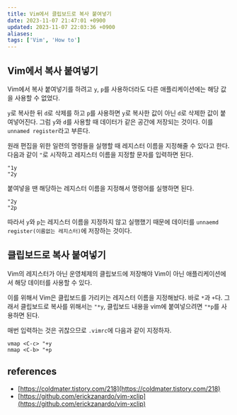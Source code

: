 ```yaml
---
title: Vim에서 클립보드로 복사 붙여넣기
date: 2023-11-07 21:47:01 +0900
updated: 2023-11-07 22:03:36 +0900
aliases:
tags: ['Vim', 'How to']
---
```


## Vim에서 복사 붙여넣기

Vim에서 복사 붙여넣기를 하려고 `y`, `p`를 사용하더라도 다른 애플리케이션에는 해당 값을 사용할 수 없었다.

`y`로 복사한 뒤 `d`로 삭제를 하고 `p`를 사용하면 `y`로 복사한 값이 아닌 `d`로 삭제한 값이 붙여넣어진다. 그럼 `y`와 `d`를 사용할 때 데이터가 같은 공간에 저장되는 것이다. 이를 `unnamed register`라고 부른다.

원래 편집을 위한 일련의 명령들을 실행할 때 레지스터 이름을 지정해줄 수 있다고 한다. 다음과 같이 `"`로 시작하고 레지스터 이름을 지정할 문자를 입력하면 된다.

```
"1y
"2y
```

붙여넣을 땐 해당하는 레지스터 이름을 지정해서 명령어를 실행하면 된다.

```
"2y
"2p
```

따라서 `y`와 `p`는 레지스터 이름을 지정하지 않고 실행했기 때문에 데이터를 `unnaemd register(이름없는 레지스터)`에 저장하는 것이다.

## 클립보드로 복사 붙여넣기

Vim의 레지스터가 아닌 운영체제의 클립보드에 저장해야 Vim이 아닌 애플리케이션에서 해당 데이터를 사용할 수 있다.

이를 위해서 Vim은 클립보드를 가리키는 레지스터 이름을 지정해놨다. 바로 `*`과 `+`다.
그래서 클립보드로 복사를 위해서는 `"*y`, 클립보드 내용을 vim에 붙여넣으려면 `"*p`를 사용하면 된다.

매번 입력하는 것은 귀찮으므로 `.vimrc`에 다음과 같이 지정하자.

```vim
vmap <C-c> "+y
nmap <C-b> "+p
```

## references

- [https://coldmater.tistory.com/218](https://coldmater.tistory.com/218)
- [https://github.com/erickzanardo/vim-xclip](https://github.com/erickzanardo/vim-xclip)
